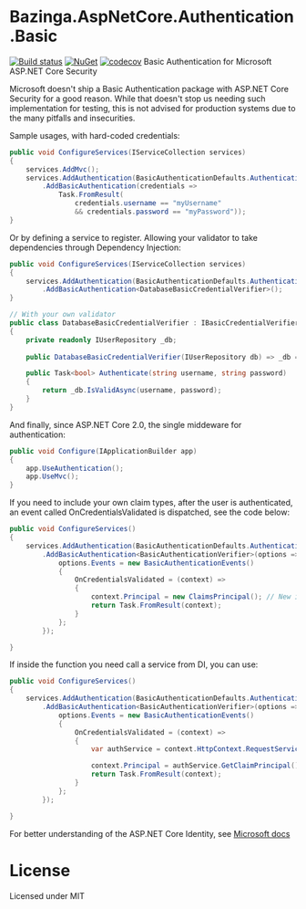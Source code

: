 # Bazinga.AspNetCore.Authentication.Basic 
[![Build status](https://ci.appveyor.com/api/projects/status/hnl0ixy7oa7mrq7x/branch/master?svg=true)](https://ci.appveyor.com/project/bruno-garcia/bazinga-aspnetcore-authentication-basic/branch/master) [![NuGet](https://img.shields.io/nuget/v/Bazinga.AspNetCore.Authentication.Basic.svg)](https://www.nuget.org/packages/Bazinga.AspNetCore.Authentication.Basic/)
[![codecov](https://codecov.io/gh/bruno-garcia/Bazinga.AspNetCore.Authentication.Basic/branch/master/graph/badge.svg)](https://codecov.io/gh/bruno-garcia/Bazinga.AspNetCore.Authentication.Basic)
Basic Authentication for Microsoft ASP.NET Core Security

Microsoft doesn't ship a Basic Authentication package with ASP.NET Core Security for a good reason.
While that doesn't stop us needing such implementation for testing, this is not advised for production systems due to the many pitfalls and insecurities.

Sample usages, with hard-coded credentials:

```csharp
public void ConfigureServices(IServiceCollection services)
{
    services.AddMvc();
    services.AddAuthentication(BasicAuthenticationDefaults.AuthenticationScheme)
        .AddBasicAuthentication(credentials => 
            Task.FromResult(
                credentials.username == "myUsername" 
                && credentials.password == "myPassword"));
}
```

Or by defining a service to register. Allowing your validator to take dependencies through Dependency Injection:

```csharp
public void ConfigureServices(IServiceCollection services)
{
    services.AddAuthentication(BasicAuthenticationDefaults.AuthenticationScheme)
        .AddBasicAuthentication<DatabaseBasicCredentialVerifier>();
}

// With your own validator
public class DatabaseBasicCredentialVerifier : IBasicCredentialVerifier
{
    private readonly IUserRepository _db;
    
    public DatabaseBasicCredentialVerifier(IUserRepository db) => _db = db;

    public Task<bool> Authenticate(string username, string password)
    {
        return _db.IsValidAsync(username, password);
    }
}
```

And finally, since ASP.NET Core 2.0, the single middeware for authentication:

```csharp
public void Configure(IApplicationBuilder app)
{
    app.UseAuthentication();
    app.UseMvc();
}
```

If you need to include your own claim types, after the user is authenticated, an event called OnCredentialsValidated is dispatched, see the code below:

```csharp
public void ConfigureServices()
{
    services.AddAuthentication(BasicAuthenticationDefaults.AuthenticationScheme)
        .AddBasicAuthentication<BasicAuthenticationVerifier>(options => {
            options.Events = new BasicAuthenticationEvents()
            {
                OnCredentialsValidated = (context) =>
                {
                    context.Principal = new ClaimsPrincipal(); // New instance of claims principal with your claims
                    return Task.FromResult(context);
                }
            };
        });

}
```

If inside the function you need call a service from DI, you can use:

```csharp
public void ConfigureServices()
{
    services.AddAuthentication(BasicAuthenticationDefaults.AuthenticationScheme)
        .AddBasicAuthentication<BasicAuthenticationVerifier>(options => {
            options.Events = new BasicAuthenticationEvents()
            {
                OnCredentialsValidated = (context) =>
                {
                    var authService = context.HttpContext.RequestServices.GetRequiredService<AuthenticationService>();

                    context.Principal = authService.GetClaimPrincipal(); // New instance of claims principal with your claims
                    return Task.FromResult(context);
                }
            };
        });

}
```

For better understanding of the ASP.NET Core Identity, see [Microsoft docs](https://docs.microsoft.com/en-us/aspnet/core/security/authentication/identity)
# License

Licensed under MIT
